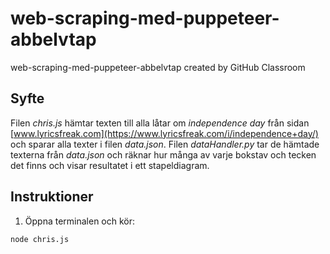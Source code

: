 # web-scraping-med-puppeteer-abbelvtap
web-scraping-med-puppeteer-abbelvtap created by GitHub Classroom

## Syfte

Filen *chris.js* hämtar texten till alla låtar om *independence day* från sidan [www.lyricsfreak.com](https://www.lyricsfreak.com/i/independence+day/) och sparar alla texter i filen *data.json*. Filen *dataHandler.py* tar de hämtade texterna från *data.json* och räknar hur många av varje bokstav och tecken det finns och visar resultatet i ett stapeldiagram.

## Instruktioner

1. Öppna terminalen och kör:
~~~sh
node chris.js
~~~

